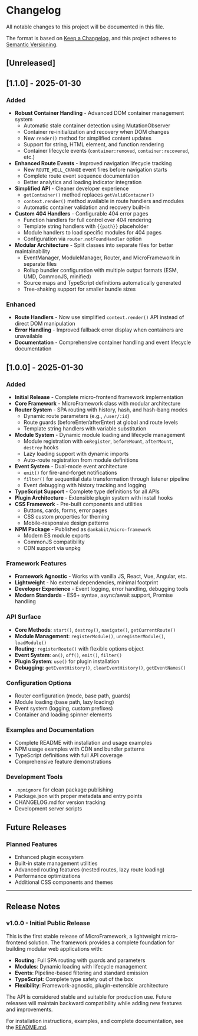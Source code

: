# Changelog

All notable changes to this project will be documented in this file.

The format is based on [Keep a Changelog](https://keepachangelog.com/en/1.0.0/),
and this project adheres to [Semantic Versioning](https://semver.org/spec/v2.0.0.html).

## [Unreleased]

## [1.1.0] - 2025-01-30

### Added
- **Robust Container Handling** - Advanced DOM container management system
  - Automatic stale container detection using MutationObserver
  - Container re-initialization and recovery when DOM changes
  - New `render()` method for simplified content updates
  - Support for string, HTML element, and function rendering
  - Container lifecycle events (`container:removed`, `container:recovered`, etc.)
- **Enhanced Route Events** - Improved navigation lifecycle tracking
  - New `ROUTE_WILL_CHANGE` event fires before navigation starts
  - Complete route event sequence documentation
  - Better analytics and loading indicator integration
- **Simplified API** - Cleaner developer experience
  - `getContainer()` method replaces `getValidContainer()`
  - `context.render()` method available in route handlers and modules
  - Automatic container validation and recovery built-in
- **Custom 404 Handlers** - Configurable 404 error pages
  - Function handlers for full control over 404 rendering
  - Template string handlers with `{{path}}` placeholder
  - Module handlers to load specific modules for 404 pages
  - Configuration via `router.notFoundHandler` option
- **Modular Architecture** - Split classes into separate files for better maintainability
  - EventManager, ModuleManager, Router, and MicroFramework in separate files
  - Rollup bundler configuration with multiple output formats (ESM, UMD, CommonJS, minified)
  - Source maps and TypeScript definitions automatically generated
  - Tree-shaking support for smaller bundle sizes

### Enhanced
- **Route Handlers** - Now use simplified `context.render()` API instead of direct DOM manipulation
- **Error Handling** - Improved fallback error display when containers are unavailable
- **Documentation** - Comprehensive container handling and event lifecycle documentation

## [1.0.0] - 2025-01-30

### Added
- **Initial Release** - Complete micro-frontend framework implementation
- **Core Framework** - MicroFramework class with modular architecture
- **Router System** - SPA routing with history, hash, and hash-bang modes
  - Dynamic route parameters (e.g., `/user/:id`)
  - Route guards (beforeEnter/afterEnter) at global and route levels
  - Template string handlers with variable substitution
- **Module System** - Dynamic module loading and lifecycle management
  - Module registration with `onRegister`, `beforeMount`, `afterMount`, `destroy` hooks
  - Lazy loading support with dynamic imports
  - Auto-route registration from module definitions
- **Event System** - Dual-mode event architecture
  - `emit()` for fire-and-forget notifications
  - `filter()` for sequential data transformation through listener pipeline
  - Event debugging with history tracking and logging
- **TypeScript Support** - Complete type definitions for all APIs
- **Plugin Architecture** - Extensible plugin system with install hooks
- **CSS Framework** - Pre-built components and utilities
  - Buttons, cards, forms, error pages
  - CSS custom properties for theming
  - Mobile-responsive design patterns
- **NPM Package** - Published as `@ankabit/micro-framework`
  - Modern ES module exports
  - CommonJS compatibility
  - CDN support via unpkg

### Framework Features
- **Framework Agnostic** - Works with vanilla JS, React, Vue, Angular, etc.
- **Lightweight** - No external dependencies, minimal footprint
- **Developer Experience** - Event logging, error handling, debugging tools
- **Modern Standards** - ES6+ syntax, async/await support, Promise handling

### API Surface
- **Core Methods**: `start()`, `destroy()`, `navigate()`, `getCurrentRoute()`
- **Module Management**: `registerModule()`, `unregisterModule()`, `loadModule()`
- **Routing**: `registerRoute()` with flexible options object
- **Event System**: `on()`, `off()`, `emit()`, `filter()`
- **Plugin System**: `use()` for plugin installation
- **Debugging**: `getEventHistory()`, `clearEventHistory()`, `getEventNames()`

### Configuration Options
- Router configuration (mode, base path, guards)
- Module loading (base path, lazy loading)
- Event system (logging, custom prefixes)
- Container and loading spinner elements

### Examples and Documentation
- Complete README with installation and usage examples
- NPM usage examples with CDN and bundler patterns
- TypeScript definitions with full API coverage
- Comprehensive feature demonstrations

### Development Tools
- `.npmignore` for clean package publishing
- Package.json with proper metadata and entry points
- CHANGELOG.md for version tracking
- Development server scripts

## Future Releases

### Planned Features
- Enhanced plugin ecosystem
- Built-in state management utilities
- Advanced routing features (nested routes, lazy route loading)
- Performance optimizations
- Additional CSS components and themes

---

## Release Notes

### v1.0.0 - Initial Public Release

This is the first stable release of MicroFramework, a lightweight micro-frontend solution. The framework provides a complete foundation for building modular web applications with:

- **Routing**: Full SPA routing with guards and parameters
- **Modules**: Dynamic loading with lifecycle management
- **Events**: Pipeline-based filtering and standard emission
- **TypeScript**: Complete type safety out of the box
- **Flexibility**: Framework-agnostic, plugin-extensible architecture

The API is considered stable and suitable for production use. Future releases will maintain backward compatibility while adding new features and improvements.

For installation instructions, examples, and complete documentation, see the [README.md](README.md).